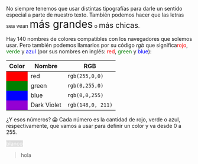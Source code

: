No siempre tenemos que usar distintas tipografías para darle un sentido especial a parte de nuestro texto. También podemos hacer que las letras sea vean <span style="font-size:2em">más grandes</span> o <span style="font-size:20px"> más chicas</span>.

Hay 140 nombres de colores compatibles con los navegadores que solemos usar. Pero también podemos llamarlos por su código _rgb_ que significa<span style="color:red;">rojo</span>, <span style="color:green;">verde</span> y <span style="color:blue;">azul</span> (por sus nombres en inglés: <span style="color:red;">red</span>, <span style="color:green;">green</span> y <span style="color:blue;">blue</span>): 

<table class="table table-striped"> 
  <thead>
  <tr>
    <th>Color</th>
    <th>Nombre</th>
    <th>RGB</th>
  <tr>
  </thead>
  <tbody>
  <tr>
    <td style="background-color: red"></td>
    <td>red</td>
    <td><code>rgb(255,0,0)</code></td>
  </tr>
  <tr>
    <td style="background-color: green"></td>
    <td>green</td>
    <td><code>rgb(0,255,0)</code></td>
  </tr>
  <tr>
    <td style="background-color: blue"></td>
    <td>blue</td>
    <td><code>rgb(0,0,255)</code></td>
  </tr>
<tr>
    <td style="background-color: DarkViolet"></td>
    <td>Dark Violet</td>
    <td><code>rgb(148,0, 211)</code></td>
  </tr>
  </tbody>
</table>

¿Y esos números? :scream: Cada número es la cantidad de rojo, verde o azul, respectivamente, que vamos a usar para definir un color y va desde 0 a 255. 

<span style="color:white; background-color: Gainsboro;">blanco</span>

> hola
